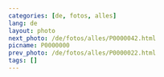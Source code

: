 ```yaml
---
categories: [de, fotos, alles]
lang: de
layout: photo
next_photo: /de/fotos/alles/P0000042.html
picname: P0000000
prev_photo: /de/fotos/alles/P0000022.html
tags: []
---
```


